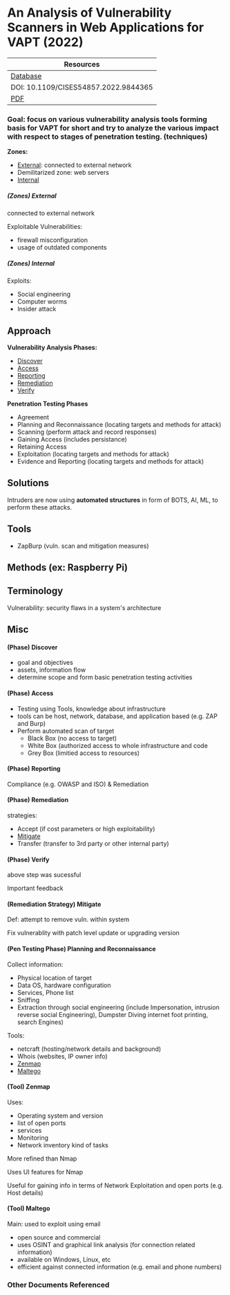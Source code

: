# An Analysis of Vulnerability Scanners in Web Applications for VAPT (2022)

| Resources	|
|----------|
| [Database](https://doi-org.ezproxy.semo.edu:2443/10.1109/CISES54857.2022.9844365) |
| DOI: 10.1109/CISES54857.2022.9844365 |
| [PDF](https://ieeexplore-ieee-org.ezproxy.semo.edu:2443/stamp/stamp.jsp?tp=&arnumber=9844365) |

### Goal: focus on various vulnerability analysis tools forming basis for VAPT for short and try to analyze the various impact with respect to stages of penetration testing. (techniques)

<!-------------------------------------------------------->
	
**Zones:**
* [External](#external-zone): connected to external network
* Demilitarized zone: web servers
* [Internal](#internal-zone)

<a id="external-zone"></a>
##### (Zones) External
connected to external network

Exploitable Vulnerabilities:
* firewall misconfiguration
* usage of outdated components

<a id="internal-zone"></a>
##### (Zones) Internal

Exploits:
* Social engineering
* Computer worms
* Insider attack

<a id="approach"></a>
## Approach

**Vulnerability Analysis Phases:**

* [Discover](#discover)
* [Access](#access)
* [Reporting](#reporting)
* [Remediation](#remediation)
* [Verify](#verify)

**Penetration Testing Phases**
* Agreement
* Planning and Reconnaissance (locating targets and methods for attack)
* Scanning (perform attack and record responses)
* Gaining Access (includes persistance)
* Retaining Access
* Exploitation (locating targets and methods for attack)
* Evidence and Reporting (locating targets and methods for attack)


<a id="solutions"></a>
## Solutions

Intruders are now using **automated structures** in form of BOTS, AI, ML, to perform these attacks. 

<a id="tools"></a>
## Tools

* ZapBurp (vuln. scan and mitigation measures)

<a id="Methods"></a>
## Methods (ex: Raspberry Pi)

<a id="terminology"></a>
## Terminology

Vulnerability: security flaws in a system's architecture


## Misc



<a id="discover"></a>
#### (Phase) Discover
* goal and objectives
* assets, information flow
* determine scope and form basic penetration testing activities

<a id="access"></a>
#### (Phase) Access
* Testing using Tools, knowledge about infrastructure
* tools can be host, network, database, and application based (e.g. ZAP and Burp)
* Perform automated scan of target 
	* Black Box (no access to target)
	* White Box (authorized access to whole infrastructure and code
	* Grey Box (limitied access to resources)

<a id="reporting"></a>
#### (Phase) Reporting

Compliance (e.g. OWASP and ISO) & Remediation



<a id="remediation"></a>
#### (Phase) Remediation

strategies: 
* Accept (if cost parameters or high exploitability)
* [Mitigate](#mitigate)
* Transfer (transfer to 3rd party or other internal party)

<a id="verify"></a>
#### (Phase) Verify

above step was sucessful

Important feedback

<a id="mitigate"></a>
#### (Remediation Strategy) Mitigate

Def: attempt to remove vuln. within system

Fix vulnerablity with patch level update or upgrading version

<a id="planning-reconnaissance"></a>
#### (Pen Testing Phase) Planning and Reconnaissance

Collect information:
* Physical location of target
* Data OS, hardware configuration
* Services, Phone list
* Sniffing
* Extraction through social engineering (include Impersonation, intrusion reverse social Engineering), Dumpster Diving internet foot printing, search Engines)

Tools:
* netcraft (hosting/network details and background)
* Whois (websites, IP owner info)
* [Zenmap](#zenmap)
* [Maltego](#maltego)

<a id="zenmap"></a>
#### (Tool) Zenmap

Uses:
* Operating system and version
* list of open ports
* services
* Monitoring
* Network inventory kind of tasks

More refined than Nmap

Uses UI features for Nmap

Useful for gaining info in terms of Network Exploitation and open ports (e.g. Host details)

<a id="maltego"></a>
#### (Tool) Maltego

Main: used to exploit using email

* open source and commercial
* uses OSINT and graphical link analysis (for connection related information)
* available on Windows, Linux, etc
* efficient against connected information (e.g. email and phone numbers)



### Other Documents Referenced


